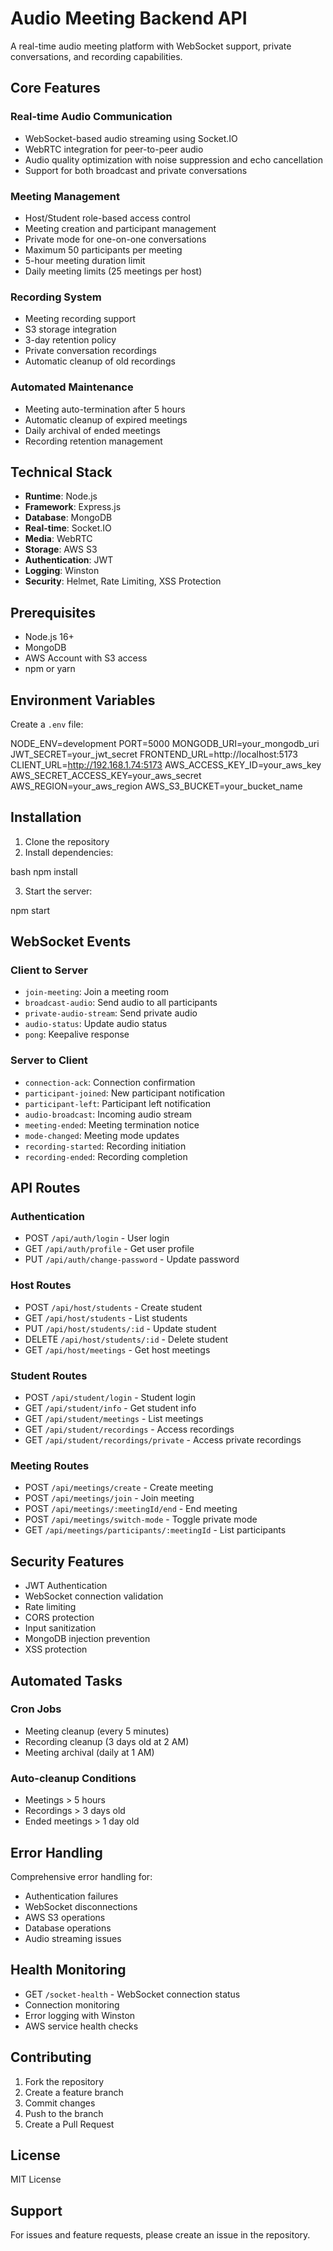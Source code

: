 # Audio Meeting Backend API

A real-time audio meeting platform with WebSocket support, private conversations, and recording capabilities.

## Core Features

### Real-time Audio Communication
- WebSocket-based audio streaming using Socket.IO
- WebRTC integration for peer-to-peer audio
- Audio quality optimization with noise suppression and echo cancellation
- Support for both broadcast and private conversations

### Meeting Management
- Host/Student role-based access control
- Meeting creation and participant management
- Private mode for one-on-one conversations
- Maximum 50 participants per meeting
- 5-hour meeting duration limit
- Daily meeting limits (25 meetings per host)

### Recording System
- Meeting recording support
- S3 storage integration
- 3-day retention policy
- Private conversation recordings
- Automatic cleanup of old recordings

### Automated Maintenance
- Meeting auto-termination after 5 hours
- Automatic cleanup of expired meetings
- Daily archival of ended meetings
- Recording retention management

## Technical Stack

- **Runtime**: Node.js
- **Framework**: Express.js
- **Database**: MongoDB
- **Real-time**: Socket.IO
- **Media**: WebRTC
- **Storage**: AWS S3
- **Authentication**: JWT
- **Logging**: Winston
- **Security**: Helmet, Rate Limiting, XSS Protection

## Prerequisites

- Node.js 16+
- MongoDB
- AWS Account with S3 access
- npm or yarn

## Environment Variables

Create a `.env` file:

NODE_ENV=development
PORT=5000
MONGODB_URI=your_mongodb_uri
JWT_SECRET=your_jwt_secret
FRONTEND_URL=http://localhost:5173
CLIENT_URL=http://192.168.1.74:5173
AWS_ACCESS_KEY_ID=your_aws_key
AWS_SECRET_ACCESS_KEY=your_aws_secret
AWS_REGION=your_aws_region
AWS_S3_BUCKET=your_bucket_name


## Installation

1. Clone the repository
2. Install dependencies:

bash
npm install

3. Start the server:

npm start


## WebSocket Events

### Client to Server
- `join-meeting`: Join a meeting room
- `broadcast-audio`: Send audio to all participants
- `private-audio-stream`: Send private audio
- `audio-status`: Update audio status
- `pong`: Keepalive response

### Server to Client
- `connection-ack`: Connection confirmation
- `participant-joined`: New participant notification
- `participant-left`: Participant left notification
- `audio-broadcast`: Incoming audio stream
- `meeting-ended`: Meeting termination notice
- `mode-changed`: Meeting mode updates
- `recording-started`: Recording initiation
- `recording-ended`: Recording completion

## API Routes

### Authentication
- POST `/api/auth/login` - User login
- GET `/api/auth/profile` - Get user profile
- PUT `/api/auth/change-password` - Update password

### Host Routes
- POST `/api/host/students` - Create student
- GET `/api/host/students` - List students
- PUT `/api/host/students/:id` - Update student
- DELETE `/api/host/students/:id` - Delete student
- GET `/api/host/meetings` - Get host meetings

### Student Routes
- POST `/api/student/login` - Student login
- GET `/api/student/info` - Get student info
- GET `/api/student/meetings` - List meetings
- GET `/api/student/recordings` - Access recordings
- GET `/api/student/recordings/private` - Access private recordings

### Meeting Routes
- POST `/api/meetings/create` - Create meeting
- POST `/api/meetings/join` - Join meeting
- POST `/api/meetings/:meetingId/end` - End meeting
- POST `/api/meetings/switch-mode` - Toggle private mode
- GET `/api/meetings/participants/:meetingId` - List participants

## Security Features

- JWT Authentication
- WebSocket connection validation
- Rate limiting
- CORS protection
- Input sanitization
- MongoDB injection prevention
- XSS protection

## Automated Tasks

### Cron Jobs
- Meeting cleanup (every 5 minutes)
- Recording cleanup (3 days old at 2 AM)
- Meeting archival (daily at 1 AM)

### Auto-cleanup Conditions
- Meetings > 5 hours
- Recordings > 3 days old
- Ended meetings > 1 day old

## Error Handling

Comprehensive error handling for:
- Authentication failures
- WebSocket disconnections
- AWS S3 operations
- Database operations
- Audio streaming issues

## Health Monitoring

- GET `/socket-health` - WebSocket connection status
- Connection monitoring
- Error logging with Winston
- AWS service health checks

## Contributing

1. Fork the repository
2. Create a feature branch
3. Commit changes
4. Push to the branch
5. Create a Pull Request

## License

MIT License

## Support

For issues and feature requests, please create an issue in the repository.
